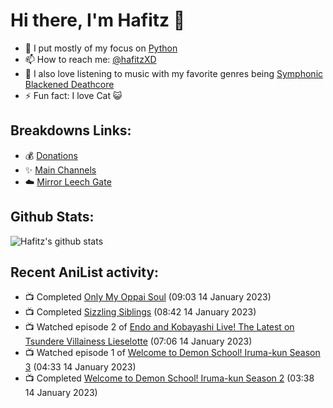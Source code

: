 # Hi there, I'm Hafitz 👋
- 🐍 I put mostly of my focus on [Python](https://python.org)
- 📫 How to reach me: [@hafitzXD](https://t.me/hafitzXD)
- 🎵 I also love listening to music with my favorite genres being [Symphonic Blackened Deathcore](https://youtu.be/qyYmS_iBcy4)
- ⚡ Fun fact: I love Cat 😺

## Breakdowns Links:
- 💰 [Donations](https://t.me/TheBreakdowns/2)
- ✨ [Main Channels](https://t.me/TheBreakdowns)
- ☁️ [Mirror Leech Gate](https://t.me/BreakdownsGate)

## Github Stats:
![Hafitz's github stats](https://github-readme-stats.vercel.app/api?username=breakdowns&show_icons=true&count_private=true&bg_color=00000000&text_color=777)

## Recent AniList activity:
<!-- ANILIST_ACTIVITY:start -->

-   📺 Completed [Only My Oppai Soul](https://anilist.co/anime/99818) (09:03 14 January 2023)
-   📺 Completed [Sizzling Siblings](https://anilist.co/anime/16642) (08:42 14 January 2023)
-   📺 Watched episode 2 of [Endo and Kobayashi Live! The Latest on Tsundere Villainess Lieselotte](https://anilist.co/anime/143064) (07:06 14 January 2023)
-   📺 Watched episode 1 of [Welcome to Demon School! Iruma-kun Season 3](https://anilist.co/anime/139092) (04:33 14 January 2023)
-   📺 Completed [Welcome to Demon School! Iruma-kun Season 2](https://anilist.co/anime/116338) (03:38 14 January 2023)

<!-- ANILIST_ACTIVITY:end -->
